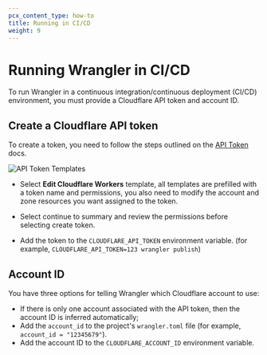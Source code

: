 ```yaml
---
pcx_content_type: how-to
title: Running in CI/CD
weight: 9
---
```


# Running Wrangler in CI/CD

To run Wrangler in a continuous integration/continuous deployment (CI/CD) environment, you must provide a Cloudflare API token and account ID.

## Create a Cloudflare API token

To create a token, you need to follow the steps outlined on the [API Token](/api/get-started/create-token/) docs. 

![API Token Templates](/workers/wrangler/static/templates.png)

- Select **Edit Cloudflare Workers** template, all templates are prefilled with a token name and permissions, you also need to modify the account and zone resources you want assigned to the token.

- Select continue to summary and review the permissions before selecting create token.

- Add the token to the `CLOUDFLARE_API_TOKEN` environment variable. (for example, `CLOUDFLARE_API_TOKEN=123 wrangler publish`)

## Account ID

You have three options for telling Wrangler which Cloudflare account to use:

- If there is only one account associated with the API token, then the account ID is inferred automatically;
- Add the `account_id` to the project's `wrangler.toml` file (for example, `account_id = "12345679"`).
- Add the account ID to the `CLOUDFLARE_ACCOUNT_ID` environment variable.

